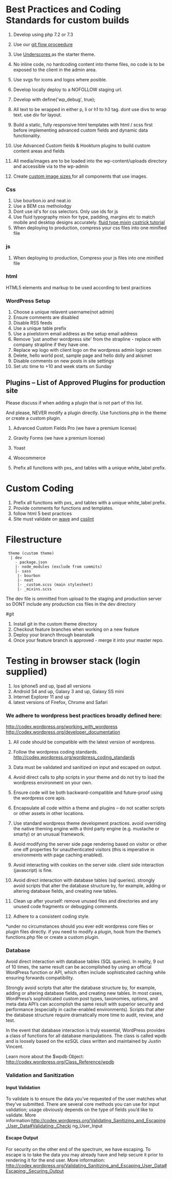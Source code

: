# Best Practices and Coding Standards for custom builds
 
1. Develop using php 7.2 or 7.3
1. Use our [ git flow proceedure ](https://github.com/pixelstorm/git-flow)
1. Use [ Underscores ](https://underscores.me/) as the starter theme.
1. No inline code, no hardcoding content into theme files, no code is to be exposed to the client in the admin area.
1. Use svgs for icons and logos where posible.
1. Develop locally deploy to a NOFOLLOW staging url.
1. Develop with define('wp_debug', true); 
1. All text to be wrapped in either p, li or h1 to h3 tag. dont use divs to wrap text. use div for layout.
1. Build a static, fully responsive html templates with html / scss first before implementing advanced custom fields and dynamic data functionality.
1. Use Advanced Custom fields & Hookturn plugins to build custom content areas and fields 

1. All media/images are to be loaded into the wp-content/uploads directory and accessible via to the wp-admin
1. Create [ custom image sizes ](https://developer.wordpress.org/reference/functions/add_image_size/) for all components that use images.

### Css
1. Use bourbon.io and neat.io
1. Use a BEM css metholodgy
1. Dont use id's for css selectors. Only use ids for js
1. Use fluid typography mixin for type, padding, margins etc to match mobile and desktop designs accurately. [fluid type mixin](https://codepen.io/MadeByMike/pen/GmBLKo) [csstrick tutorial](https://css-tricks.com/snippets/css/fluid-typography/)
1. When deploying to production, compress your css files into one minified file

### js
1. When deploying to production, Compress your js files into one minified file

### html
HTML5 elements and markup to be used according to best practices
 
### WordPress Setup
1. Choose a unique relavent username(not admin)
1. Ensure comments are disabled
1. Disable RSS feeds
1. Use a unique table prefix 
1. Use a pixelstorm email address as the setup email address
1. Remove 'just another wordpress site' from the strapline - replace with company strapline if they have one.
1. Replace wp logo with client logo on the wordpress admin login screen
1. Delete, hello world post, sample page and hello dolly and akismet
1. Disable comments on new posts in site settings
1. Set utc time to +10 and week starts on Sunday 


## Plugins – List of Approved Plugins for production site
Please discuss if when adding a plugin that is not part of this list.
 
And please, NEVER modify a plugin directly. Use functions.php in the theme or create a custom plugin.
 
1. Advanced Custom Fields Pro (we have a premium license)
1. Gravity Forms (we have a premium license)
1. Yoast
1. Woocommerce


1. Prefix all functions with pxs_ and tables with a unique white_label prefix.
 
# Custom Coding
1. Prefix all functions with pxs_ and tables with a unique white_label prefix.
1. Provide comments for functions and templates.
1. follow html 5 best practices
1. Site must validate on [wave]( http://wave.webaim.org/ ) and [ csslint ](http://csslint.net/)

# Filestructure 
```
 theme (custom theme) 
  | dev  
    - package.json  
    |- node_modules (exclude from commits) 
    |- sass 
	 |- bourbon 
	 |- neat  
	 |- _custom.scss (main stylesheet)
	 |- _mixins.scss 
```

The dev file is ommitted from upload to the staging and production server so DONT include any production css files in the dev directory

#git 
1. Install git in the custom theme directory
1. Checkout feature branches when working on a new feature
1. Deploy your branch through beanstalk
1. Once your feature branch is approved - merge it into your master repo. 


# Testing in browser stack (login supplied)

1. Ios iphone5 and up, Ipad all versions 
1. Android S4 and up, Galaxy 3 and up, Galaxy SS mini 
1. Internet Explorer 11 and up 
1. latest versions of Firefox, Chrome and Safari 

### We adhere to wordpress best practices broadly defined here:

http://codex.wordpress.org/working_with_wordpress  http://codex.wordpress.org/developer_documentation  

1. All code should be compatible with the latest version of wordpress.

1. Follow the wordpress coding standards.  http://codex.wordpress.org/wordpress_coding_standards

1. Data must be validated and sanitized on input and escaped on output.

1. Avoid direct calls to php scripts in your theme and do not try to load the wordpress environment on your own.

1. Ensure code will be both backward-compatible and future-proof using the wordpress core apis.

1. Encapsulate all code within a theme and plugins – do not scatter scripts or other assets in other locations.

1. Use standard wordpress theme development practices. avoid overriding the native theming engine with a third party engine (e.g. mustache or smarty) or an unusual framework.

1. Avoid modifying the server side page rendering based on visitor or other one off properties for unauthenticated visitors (this is imperative in environments with page caching enabled).

1. Avoid interacting with cookies on the server side. client side interaction (javascript) is fine.

1. Avoid direct interaction with database tables (sql queries). strongly avoid scripts that alter the database structure by, for example, adding or altering database fields, and creating new tables.

1. Clean up after yourself: remove unused files and directories and any unused code fragments or debugging comments.

1. Adhere to a consistent coding style.

*under no circumstances should you ever edit wordpress core files or plugin files directly. 
if you need to modify a plugin, hook from the theme’s functions.php file or create a custom plugin.

### Database

Avoid direct interaction with database tables (SQL queries). 
In reality, 9 out of 10 times, the same result can be accomplished by using an official WordPress function or API, which often include sophisticated caching while ensuring forwards compatibility.

Strongly avoid scripts that alter the database structure by, for example, adding or altering database fields, and creating new tables. In most cases, WordPress’s sophisticated custom post types, taxonomies, options, and meta data API’s can accomplish the same result with superior security and performance (especially in cache-enabled environments). Scripts that alter the database structure require dramatically more time to audit, review, and test.

In the event that database interaction is truly essential, WordPress provides a class of functions for all database manipulations. The class is called wpdb and is loosely based on the ezSQL class written and maintained by Justin Vincent.

Learn more about the $wpdb Object: http://codex.wordpress.org/Class_Reference/wpdb

### Validation and Sanitization

#### Input Validation
To validate is to ensure the data you’ve requested of the user matches what they’ve submitted. There are several core methods you can use for input validation; usage obviously depends on the type of fields you’d like to validate.
More
information:http://codex.wordpress.org/Validating_Sanitizing_and_Escaping_User_Data#Validating:_Checki ng_User_Input

#### Escape Output
For security on the other end of the spectrum, we have escaping. To escape is to take the data you may already have and help secure it prior to rendering it for the end user.
More information: http://codex.wordpress.org/Validating_Sanitizing_and_Escaping_User_Data#Escaping:_Securing_Output

